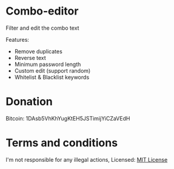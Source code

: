 # Combo-editor
Filter and edit the combo text

Features:
- Remove duplicates
- Reverse text
- Minimum password length
- Custom edit (support random)
- Whitelist & Blacklist keywords

# Donation
Bitcoin: 1DAsb5VhKhYugKtEH5JSTimijYiCZaVEdH

# Terms and conditions
I'm not responsible for any illegal actions, Licensed: [MIT License](LICENSE)

